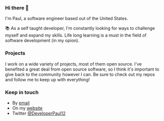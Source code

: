 ### Hi there 👋

I'm Paul, a software engineer based out of the United States. 

:books: As a self taught developer, I'm constantly looking for ways to challenge myself and expand my skills. Life long learning is a must in the field of software development (in my opion).

### Projects

I work on a wide variety of projects, most of them open source. I've benefited a great deal from open source software, so I think it's important to give back to the community however I can. Be sure to check out my repos and follow me to keep up with everything! 

### Keep in touch

- By [email](mailto:developer.paul.123@gmail.com)
- On my [website](https://developerpaul123.github.io)
- Twitter [@DeveloperPaul12](https://twitter.com/DeveloperPaul12)


